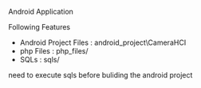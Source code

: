 Android Application

Following Features
- Android Project Files : android_project\CameraHCI
- php Files : php_files/
- SQLs : sqls/

need to execute sqls before buliding the android project

